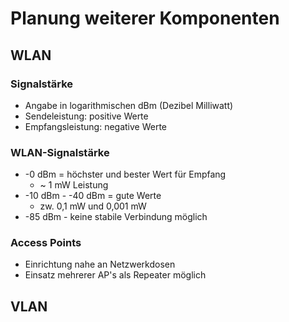 # Planung weiterer Komponenten

## WLAN

### Signalstärke
- Angabe in logarithmischen dBm (Dezibel Milliwatt)
- Sendeleistung: positive Werte
- Empfangsleistung: negative Werte

### WLAN-Signalstärke
- -0 dBm = höchster und bester Wert für Empfang
  - ~ 1 mW Leistung
- -10 dBm - -40 dBm = gute Werte
  - zw. 0,1 mW und 0,001 mW
- -85 dBm - keine stabile Verbindung möglich

### Access Points
- Einrichtung nahe an Netzwerkdosen
- Einsatz mehrerer AP's als Repeater möglich


## VLAN
